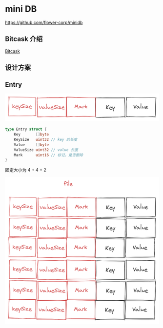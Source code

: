 # mini DB

https://github.com/flower-corp/minidb

## Bitcask 介绍
[Bitcask](doc/caskdb.md)

## 设计方案
## Entry
![](https://raw.githubusercontent.com/codeflysafe/gitalk/main/img/20220409154644.png)

```go
type Entry struct {
	Key       []byte
	KeySize   uint32 // key 的长度
	Value     []byte
	ValueSize uint32 // value 长度
	Mark      uint16 // 标记，是否删除
}
```

固定大小为 4 + 4 + 2

![](https://raw.githubusercontent.com/codeflysafe/gitalk/main/img/20220409154916.png)

